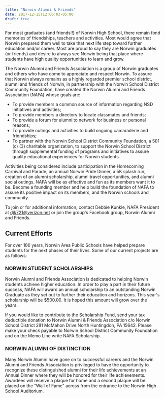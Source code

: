 ```yaml
---
title: "Norwin Alumni & Friends"
date: 2017-12-15T12:06:03-05:00
draft: true
---
```


For most graduates (and friends!!) of Norwin High School, there remain fond memories of friendships, teachers and activities. Most would agree that Norwin prepared them well to take that next life step toward further education and/or career. Most are proud to say they are Norwin graduates (or friends) and desire to always see Norwin being that place where students have high quality opportunities to learn and grow.

The Norwin Alumni and Friends Association is a group of Norwin graduates and others who have come to appreciate and respect Norwin.  To assure that Norwin always remains as a highly regarded premier school district, alumni and friends of Norwin, in partnership with the Norwin School District Community Foundation, have created the Norwin Alumni and Friends Association (NAFA) whose goals are:

- To provide members a common source of information regarding NSD initiatives and activities;
- To provide members a directory to locate classmates and friends;
- To provide a forum for alumni to network for business or personal reasons;
- To provide outings and activities to build ongoing camaraderie and friendships;
- To partner with the Norwin School District Community Foundation, a  501 (c) (3) charitable organization, to support the Norwin School District through supplemental funding of programs and initiatives to assure quality educational experiences for Norwin students.

Activities being considered include participation in the Homecoming Carnival and Parade, an annual Norwin Pride Dinner, a 5K splash run, creation of an alumni scholarship, alumni travel opportunities, and alumni social outings.  NAFA will be as effective and fun as its members want it to be.  Become a founding member and help build the foundation of NAFA to assure its positive impact on its members, and the Norwin schools and community.

To join or for additional information, contact Debbie Kunkle, NAFA President at djk721@verizon.net or join the group's Facebook group, Norwin Alumni and Friends.

## Current Efforts

For over 100 years, Norwin Area Public Schools have helped prepare students for the next phases of their lives. Some of our current projects are as follows:

### NORWIN STUDENT SCHOLARSHIPS
Norwin Alumni and Friends Association is dedicated to helping Norwin students achieve higher education. In order to play a part in their future success, NAFA will award an annual scholarship to an outstanding Norwin Graduate as they set out to further their education and horizons. This year's scholarship will be $500.00. It is hoped this amount will grow over the years.

If you would like to contribute to the Scholarship Fund, send your tax deductible donation to Norwin Alumni & Friends Association c/o Norwin School District 281 McMahon Drive North Huntingdon, PA 15642. Please make your check payable to Norwin School District Community Foundation and on the Memo Line write NAFA Scholarship.

### NORWIN ALUMNI OF DISTINCTION
Many Norwin Alumni have gone on to successful careers and the Norwin Alumni and Friends Association is privileged to have the opportunity to recognize these distinguished alumni for their life achievements at an Annual Dinner where they will be honored for their life achievements. Awardees will receive a plaque for home and a second plaque will be placed on the "Wall of Fame" across from the entrance to the Norwin High School Auditorium.
